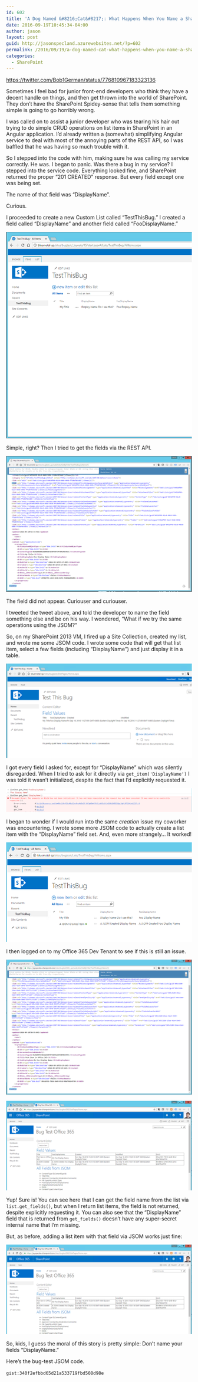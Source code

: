 ```yaml
---
id: 602
title: 'A Dog Named &#8216;Cat&#8217;: What Happens When You Name a SharePoint Field &#8216;DisplayName&#8217;?'
date: 2016-09-19T10:45:34-04:00
author: jason
layout: post
guid: http://jasonspecland.azurewebsites.net/?p=602
permalink: /2016/09/19/a-dog-named-cat-what-happens-when-you-name-a-sharepoint-field-displayname/
categories:
  - SharePoint
---
```


https://twitter.com/Bob1German/status/776810967183323136

Sometimes I feel bad for junior front-end developers who think they have a decent handle on things, and then get thrown into the world of SharePoint. They don&#8217;t have the SharePoint Spidey-sense that tells them something simple is going to go horribly wrong.

I was called on to assist a junior developer who was tearing his hair out trying to do simple CRUD operations on list items in SharePoint in an Angular application. I&#8217;d already written a (somewhat) simplifying Angular service to deal with most of the annoying parts of the REST API, so I was baffled that he was having so much trouble with it.

So I stepped into the code with him, making sure he was calling my service correctly. He was. I began to panic. Was there a bug in my service? I stepped into the service code. Everything looked fine, and SharePoint returned the proper &#8220;201 CREATED&#8221; response. But every field except one was being set.

The name of that field was &#8220;DisplayName&#8221;.

Curious.

I proceeded to create a new Custom List called &#8220;TestThisBug.&#8221; I created a field called &#8220;DisplayName&#8221; and another field called &#8220;FooDisplayName.&#8221; 

![sp2013-displayname-bug-in-interface](../images/SP2013-DisplayName-Bug-in-Interface.png)

Simple, right? Then I tried to get the fields via the REST API.

![sp2013-displayname-bug-in-rest](../images/SP2013-DisplayName-Bug-in-REST.png)

The field did not appear. Curiouser and curiouser.

I tweeted the tweet above, and told the developer to name the field something else and be on his way. I wondered, &#8220;What if we try the same operations using the JSOM?&#8221;

So, on my SharePoint 2013 VM, I fired up a Site Collection, created my list, and wrote me some JSOM code. I wrote some code that will get that list item, select a few fields (including &#8220;DisplayName&#8221;) and just display it in a table.

![sp2013-every-field-but-displayname](../images/SP2013-Every-Field-But-DisplayName.png)

I got every field I asked for, except for &#8220;DisplayName&#8221; which was silently disregarded. When I tried to ask for it directly via `get_item('DisplayName')` I was told it wasn&#8217;t initialized, despite the fact that I&#8217;d explicitly requested it.

![sp2013-uninitialized-property-jsom](../images/SP2013-Uninitialized-Property-JSOM.png)

I began to wonder if I would run into the same _creation_ issue my coworker was encountering. I wrote some more JSOM code to actually create a list item with the &#8220;DisplayName&#8221; field set. And, even more strangely&#8230; It worked!

![sp2013-succesfully-created-item-with-jsom](../images/SP2013-Succesfully-Created-Item-with-JSOM.png)

I then logged on to my Office 365 Dev Tenant to see if this is still an issue.

![o365-displayname-bug-in-rest](../images/O365-DisplayName-Bug-in-REST.png)

![o365-displayname-bug-with-jsom-added-item](../images/O365-DisplayName-Bug-With-JSOM-Added-Item.png)

Yup! Sure is! You can see here that I can get the field name from the list via `list.get_fields()`, but when I return list items, the field is not returned, despite explicitly requesting it. You can also see that the &#8220;DisplayName&#8221; field that is returned from `get_fields()` doesn&#8217;t have any super-secret internal name that I&#8217;m missing.

But, as before, adding a list item with that field via JSOM works just fine:

![o365-displayname-bug-with-jsom-added-item](../images/O365-DisplayName-Bug-With-JSOM-Added-Item.png)

So, kids, I guess the moral of this story is pretty simple: Don&#8217;t name your fields &#8220;DisplayName.&#8221; 

Here&#8217;s the bug-test JSOM code.

`gist:340f2efbbd65d21a533719fbd508d98e`